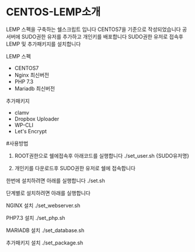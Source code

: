 # CENTOS-LEMP소개

LEMP 스펙을 구축하는 쉘스크립트 입니다 
CENTOS7을 기준으로 작성되었습니다 
공서버에 SUDO권한 유저를 추가하고 개인키를 배포합니다 
SUDO권한 유저로 접속후 LEMP 및 추가패키지를 설치합니다 

LEMP 스펙
 - CENTOS7
 - Nginx 최신버전
 - PHP 7.3
 - Mariadb 최신버전 

추가패키지 
 - clamv
 - Dropbox Uploader
 - WP-CLI
 - Let's Encrypt


#사용방법 

1. ROOT권한으로 쉘에접속후 아래코드를 실행합니다 
./set_user.sh {SUDO유저명}


2. 개인키를 다운로드후 SUDO권한 유저로 쉘에 접속합니다

한번에 설치하려면 아래를 실행합니다
./set.sh

단계별로 설치하려면 아래를 실행합니다

NGINX 설치
./set_webserver.sh

PHP7.3 설치
./set_php.sh

MARIADB 설치
./set_database.sh

추가패키지 설치 
./set_package.sh
